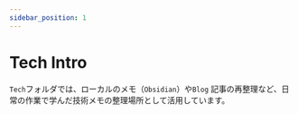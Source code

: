 ```yaml
---
sidebar_position: 1
---
```


# Tech Intro

`Tech`フォルダでは、ローカルのメモ（`Obsidian`）や`Blog` 記事の再整理など、日常の作業で学んだ技術メモの整理場所として活用しています。

